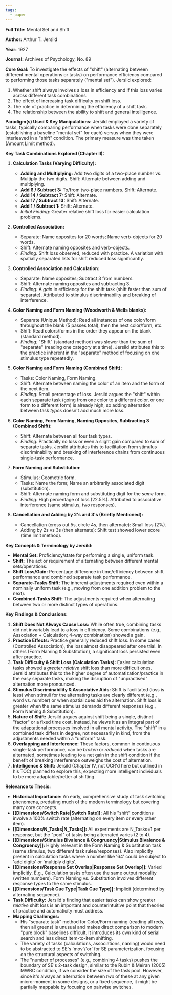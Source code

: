 ```yaml
---
tags:
  - paper
---
```

**Full Title:** Mental Set and Shift

**Author:** Arthur T. Jersild

**Year:** 1927

**Journal:** Archives of Psychology, No. 89

**Core Goal:**
To investigate the effects of "shift" (alternating between different mental operations or tasks) on performance efficiency compared to performing those tasks separately ("mental set"). Jersild explored:
1.  Whether shift always involves a loss in efficiency and if this loss varies across different task combinations.
2.  The effect of increasing task difficulty on shift loss.
3.  The role of practice in determining the efficiency of a shift task.
4.  The relationship between the ability to shift and general intelligence.

**Paradigm(s) Used & Key Manipulations:**
Jersild employed a variety of tasks, typically comparing performance when tasks were done separately (establishing a baseline "mental set" for each) versus when they were interleaved in a "shift" condition. The primary measure was time taken (Amount Limit method).

**Key Task Combinations Explored (Chapter II):**

1.  **Calculation Tasks (Varying Difficulty):**
    *   **Adding and Multiplying:** Add two digits of a two-place number vs. Multiply the two digits. Shift: Alternate between adding and multiplying.
    *   **Add 6 / Subtract 3:** To/from two-place numbers. Shift: Alternate.
    *   **Add 14 / Subtract 7:** Shift: Alternate.
    *   **Add 17 / Subtract 13:** Shift: Alternate.
    *   **Add 1 / Subtract 1:** Shift: Alternate.
    *   *Initial Finding:* Greater relative shift loss for easier calculation problems.

2.  **Controlled Association:**
    *   Separate: Name opposites for 20 words; Name verb-objects for 20 words.
    *   Shift: Alternate naming opposites and verb-objects.
    *   *Finding:* Shift loss observed, reduced with practice. A variation with spatially separated lists for shift reduced loss significantly.

3.  **Controlled Association and Calculation:**
    *   Separate: Name opposites; Subtract 3 from numbers.
    *   Shift: Alternate naming opposites and subtracting 3.
    *   *Finding:* A *gain* in efficiency for the shift task (shift faster than sum of separate). Attributed to stimulus discriminability and breaking of interference.

4.  **Color Naming and Form Naming (Woodworth & Wells blanks):**
    *   Separate (Unique Method): Read all instances of one color/form throughout the blank (5 passes total), then the next color/form, etc.
    *   Shift: Read colors/forms in the order they appear on the blank (standard method).
    *   *Finding:* "Shift" (standard method) was slower than the sum of "separate" (reading one category at a time). Jersild attributes this to the practice inherent in the "separate" method of focusing on one stimulus type repeatedly.

5.  **Color Naming and Form Naming (Combined Shift):**
    *   Tasks: Color Naming, Form Naming.
    *   Shift: Alternate between naming the color of an item and the form of the next item.
    *   *Finding:* Small percentage of loss. Jersild argues the "shift" within each separate task (going from one color to a different color, or one form to a different form) is already high, so adding alternation between task *types* doesn't add much more loss.

6.  **Color Naming, Form Naming, Naming Opposites, Subtracting 3 (Combined Shift):**
    *   Shift: Alternate between all four task types.
    *   *Finding:* Practically no loss or even a slight gain compared to sum of separate tasks. Jersild attributes this to facilitation from stimulus discriminability and breaking of interference chains from continuous single-task performance.

7.  **Form Naming and Substitution:**
    *   Stimulus: Geometric form.
    *   Tasks: Name the form; Name an arbitrarily associated digit (substitution).
    *   Shift: Alternate naming form and substituting digit for the *same* form.
    *   *Finding:* High percentage of loss (22.5%). Attributed to associative interference (same stimulus, two responses).

8.  **Cancellation and Adding by 2's and 3's (Briefly Mentioned):**
    *   Cancellation (cross out 5s, circle 4s, then alternate): Small loss (2%).
    *   Adding by 2s vs 3s (then alternate): Shift test showed lower score (time limit method).

**Key Concepts & Terminology by Jersild:**
*   **Mental Set:** Proficiency/state for performing a single, uniform task.
*   **Shift:** The act or requirement of alternating between different mental sets/operations.
*   **Shift Loss/Gain:** Percentage difference in time/efficiency between shift performance and combined separate task performance.
*   **Separate-Tasks Shift:** The inherent adjustments required even within a nominally uniform task (e.g., moving from one addition problem to the next).
*   **Combined-Tasks Shift:** The adjustments required when alternating between two or more distinct types of operations.

**Key Findings & Conclusions:**

1.  **Shift Does Not Always Cause Loss:** While often true, combining tasks did not invariably lead to a loss in efficiency. Some combinations (e.g., Association + Calculation; 4-way combination) showed a gain.
2.  **Practice Effects:** Practice generally reduced shift loss. In some cases (Controlled Association), the loss almost disappeared after one trial. In others (Form Naming & Substitution), a significant loss persisted even after practice.
3.  **Task Difficulty & Shift Loss (Calculation Tasks):** Easier calculation tasks showed a *greater relative* shift loss than more difficult ones. Jersild attributes this to the higher degree of automatization/practice in the easy separate tasks, making the disruption of "unpractised" alternation more pronounced.
4.  **Stimulus Discriminability & Associative Aids:** Shift is facilitated (loss is less) when stimuli for the alternating tasks are clearly different (e.g., word vs. number) or when spatial cues aid the alternation. Shift loss is greater when the same stimulus demands different responses (e.g., Form Naming & Substitution).
5.  **Nature of Shift:** Jersild argues against shift being a single, distinct "factor" or a fixed time cost. Instead, he views it as an integral part of the adaptational processes involved in all mental activity. The "shift" in a combined task differs in degree, not necessarily in kind, from the adjustments needed within a "uniform" task.
6.  **Overlapping and Interference:** These factors, common in continuous single-task performance, can be *broken* or *reduced* when tasks are alternated, sometimes leading to a net gain in the shift condition if the benefit of breaking interference outweighs the cost of alternation.
7.  **Intelligence & Shift:** Jersild (Chapter IV, not OCR'd here but outlined in his TOC) planned to explore this, expecting more intelligent individuals to be more adaptable/better at shifting.

**Relevance to Thesis:**

*   **Historical Importance:** An early, comprehensive study of task switching phenomena, predating much of the modern terminology but covering many core concepts.
*   **[[Dimensions/Switch Rate|Switch Rate]]:** All his "shift" conditions involve a 100% switch rate (alternating on every item or every other item).
*   **[[Dimensions/N_Tasks|N_Tasks]]:** All experiments are N_Tasks=1 per response, but the "pool" of tasks being alternated varies (2 to 4).
*   **[[Dimensions/Stimulus Bivalence & Congruency|Stimulus Bivalence & Congruency]]:** Highly relevant in the Form Naming & Substitution task (same stimulus, two different task rules/responses). Also implicitly present in calculation tasks where a number like '64' could be subject to 'add digits' or 'multiply digits'.
*   **[[Dimensions/Response Set Overlap|Response Set Overlap]]:** Varied implicitly. E.g., Calculation tasks often use the same output modality (written numbers). Form Naming vs. Substitution involves different response *types* to the same stimulus.
*   **[[Dimensions/Task Cue Type|Task Cue Type]]:** Implicit (determined by alternating sequence).
*   **Task Difficulty:** Jersild's finding that easier tasks can show greater *relative* shift loss is an important and counterintuitive point that theories of practice and automaticity must address.
*   **Mapping Challenges:**
    *   His "separate task" method for Color/Form naming (reading all reds, then all greens) is unusual and makes direct comparison to modern "pure block" baselines difficult. It introduces its own kind of serial search and less direct item-to-item shifting.
    *   The variety of tasks (calculations, associations, naming) would need to be abstracted to SE's 'mov'/'or' for SE parameterization, focusing on the structural aspects of switching.
    *   The "number of processes" (e.g., combining 4 tasks) pushes the boundary of SE's 2-task design, similar to the Rubin & Meiran (2005) MWBC condition, if we consider the size of the task pool. However, since it's always an alternation between *two* of these at any given micro-moment in some designs, or a fixed sequence, it might be partially mappable by focusing on pairwise switches.